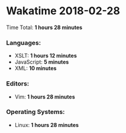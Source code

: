 # Wakatime 2018-02-28

Time Total: **1 hours 28 minutes**

### Languages:
- XSLT: **1 hours 12 minutes** 
- JavaScript: **5 minutes** 
- XML: **10 minutes** 

### Editors:
- Vim: **1 hours 28 minutes** 

### Operating Systems:
- Linux: **1 hours 28 minutes** 

